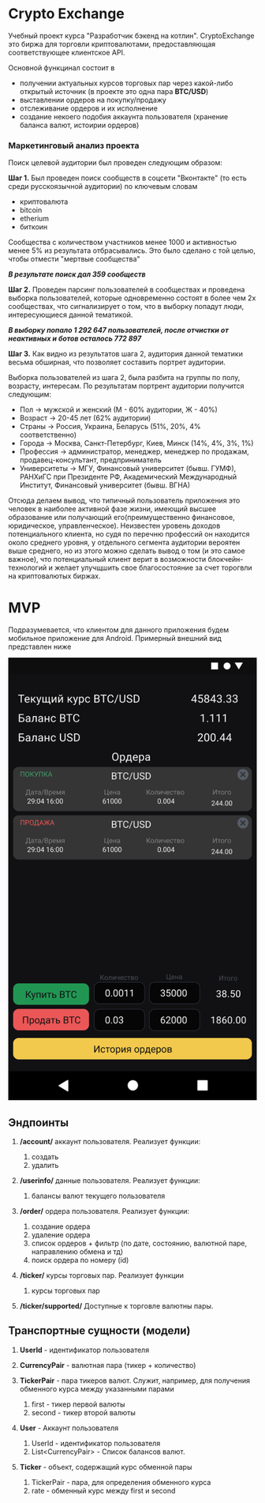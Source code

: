 # Crypto Exchange

Учебный проект курса "Разработчик бэкенд на котлин". CryptoExchange это биржа для торговли криптовалютами,
предоставляющая соответствующее клиентское API.

Основной функцинал состоит в

* получении актуальных курсов торговых пар через какой-либо открытый источник (в проекте это одна пара **BTC/USD**)
* выставлении ордеров на покупку/продажу
* отслеживание ордеров и их исполнение
* создание некоего подобия аккаунта пользователя (хранение баланса валют, истоирии ордеров)

### Маркетинговый анализ проекта

Поиск целевой аудитории был проведен следующим образом:

**Шаг 1.** Был проведен поиск сообществ в соцсети "Вконтакте" (то есть среди русскоязычной аудитории) по ключевым словам

- криптовалюта
- bitcoin
- etherium
- биткоин

Сообщества с количеством участников менее 1000 и активностью менее 5% из результата отбрасывались. Это было сделано с
той целью, чтобы отмести "мертвые сообщества"

**_В результате поиск дал 359 сообществ_**

**Шаг 2.** Проведен парсинг пользователей в сообществах и проведена выборка пользователей, которые одновременно состоят
в более чем 2х сообществах, что сигнализирует о том, что в выборку попадут люди, интересующиеся данной тематикой.

**_В выборку попало 1 292 647 пользователей, после отчистки от неактивных и ботов осталось 772 897_**

**Шаг 3.** Как видно из результатов шага 2, аудитория данной тематики весьма обширная, что позволяет составить портрет
аудитории.

Выборка пользователей из шага 2, была разбита на группы по полу, возрасту, интересам. По результатам портрент аудитории
получится следующим:

- Пол -> мужской и женский (М - 60% аудитории, Ж - 40%)
- Возраст -> 20-45 лет (62% аудитории)
- Страны -> Россия, Украина, Беларусь (51%, 20%, 4% соответственно)
- Города -> Москва, Санкт-Петербург, Киев, Минск (14%, 4%, 3%, 1%)
- Профессия -> администратор, менеджер, менеджер по продажам, продавец-консультант, предприниматель
- Университеты -> МГУ, Финансовый университет (бывш. ГУМФ), РАНХиГС при Президенте РФ, Академический Международный
  Институт, Финансовый университет (бывш. ВГНА)

Отсюда делаем вывод, что типичный пользователь приложения это человек в наиболее активной фазе жизни, имеющий высшее
образование или получающий его(преимущественно финансовое, юридическое, управленческое). Неизвестен уровень доходов
потенциального клиента, но судя по перечню профессий он находится около среднего уровня, у отдельного сегмента аудитории
вероятен выше среднего, но из этого можно сделать вывод о том (и это самое важное), что потенциальный клиент верит в
возможности блокчейн-технологий и желает улучщшить свое благосостояние за счет торогвли на криптовалютых биржах.

# MVP

Подразумевается, что клиентом для данного приложения будем мобильное приложение для Android. Примерный внешний вид
представлен ниже

![img.png](images/mvp_screen.png)

## Эндпоинты

1. **/account/** аккаунт пользователя. Реализует функции:
    1. создать
    2. удалить

2. **/userinfo/** данные пользователя. Реализует функции:
    1. балансы валют текущего пользователя

3. **/order/** ордера пользователя. Реализует функции:
    1. создание ордера
    2. удаление ордера
    3. список ордеров + фильтр (по дате, состоянию, валютной паре, направлению обмена и тд)
    4. поиск ордера по номеру (id)

4. **/ticker/** курсы торговых пар. Реализует функции
    1. курсы торговых пар
   
5. **/ticker/supported/** Доступные к торговле валютны пары.

## Транспортные сущности (модели)

1. **UserId** - идентификатор пользователя

2. **CurrencyPair** - валютная пара (тикер + количество)

3. **TickerPair** - пара тикеров валют. Служит, например, для получения обменного курса между указанными парами
   1. first - тикер первой валюты
   2. second - тикер второй валюты

4. **User** - Аккаунт пользователя
    1. UserId - идентификатор пользователя
    2. List\<CurrencyPair> - Список балансов валют.

5. **Ticker** - объект, содержащий курс обменной пары
   1. TickerPair - пара, для определения обменного курса
   2. rate - обменный курс между first и second
    
